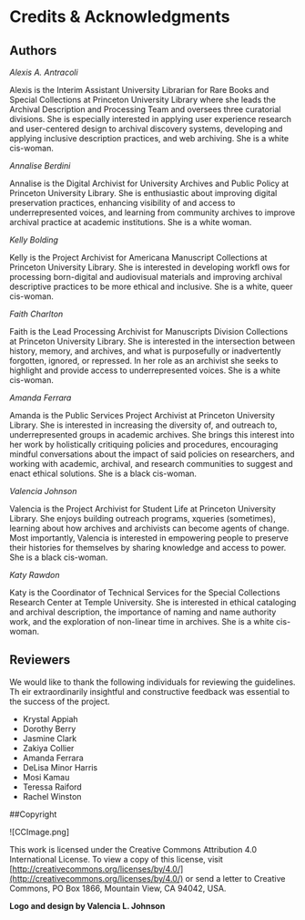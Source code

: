 # Credits & Acknowledgments

## Authors

*Alexis A. Antracoli*

Alexis is the Interim Assistant University Librarian for Rare Books and Special Collections at Princeton
University Library where she leads the Archival Description and Processing Team and oversees three curatorial
divisions. She is especially interested in applying user experience research and user-centered design to archival
discovery systems, developing and applying inclusive description practices, and web archiving. She is a white
cis-woman.

*Annalise Berdini*

Annalise is the Digital Archivist for University Archives and Public Policy at Princeton University Library. She is
enthusiastic about improving digital preservation practices, enhancing visibility of and access to
underrepresented voices, and learning from community archives to improve archival practice at academic
institutions. She is a white woman.

*Kelly Bolding*

Kelly is the Project Archivist for Americana Manuscript Collections at Princeton University Library. She is
interested in developing workfl ows for processing born-digital and audiovisual materials and improving archival
descriptive practices to be more ethical and inclusive. She is a white, queer cis-woman.

*Faith Charlton*

Faith is the Lead Processing Archivist for Manuscripts Division Collections at Princeton University Library. She
is interested in the intersection between history, memory, and archives, and what is purposefully or inadvertently
forgotten, ignored, or repressed. In her role as an archivist she seeks to highlight and provide access to
underrepresented voices. She is a white cis-woman.

*Amanda Ferrara*

Amanda is the Public Services Project Archivist at Princeton University Library. She is interested in increasing
the diversity of, and outreach to, underrepresented groups in academic archives. She brings this interest into her
work by holistically critiquing policies and procedures, encouraging mindful conversations about the impact
of said policies on researchers, and working with academic, archival, and research communities to suggest and
enact ethical solutions. She is a black cis-woman.

*Valencia Johnson*

Valencia is the Project Archivist for Student Life at Princeton University Library. She enjoys building outreach
programs, xqueries (sometimes), learning about how archives and archivists can become agents of change. Most
importantly, Valencia is interested in empowering people to preserve their histories for themselves by sharing
knowledge and access to power. She is a black cis-woman.

*Katy Rawdon*

Katy is the Coordinator of Technical Services for the Special Collections Research Center at Temple University.
She is interested in ethical cataloging and archival description, the importance of naming and name authority
work, and the exploration of non-linear time in archives. She is a white cis-woman.

## Reviewers

We would like to thank the following individuals for reviewing the guidelines. Th eir extraordinarily insightful
and constructive feedback was essential to the success of the project.

* Krystal Appiah
* Dorothy Berry
* Jasmine Clark
* Zakiya Collier
* Amanda Ferrara
* DeLisa Minor Harris
* Mosi Kamau
* Teressa Raiford
* Rachel Winston

##Copyright

![CCImage.png]

This work is licensed under the Creative Commons Attribution 4.0 International License. To view a copy of this
license, visit [http://creativecommons.org/licenses/by/4.0/](http://creativecommons.org/licenses/by/4.0/) or send a letter to Creative Commons, PO Box 1866,
Mountain View, CA 94042, USA.

**Logo and design by Valencia L. Johnson**
